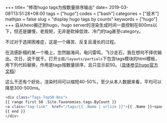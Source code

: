 +++
title= "修改hugo tags为按数量排序输出"
date= 2019-03-08T13:51:28+08:00
tags = ["hugo"]
codes = ["bash"]
categories = ["技术"]
mathjax = false
slug = "display hugo tags by counts"
keywords = ["hugo"]
+++
自从hexo搬迁到hugo，hugo server的渲染生成时间一直控制在800ms以下，但还是嫌慢，老规矩，无非是砍掉低效、冷门的tag甚至category。

不过对于选择困难症，这是一个痛苦、反复且漫长的过程。

在流感卧榻的某一个晚上，忽然脑海间，电闪雷鸣，飞沙走石，我在想何不择优输出。次日，说干就干。打开`主题/layouts/partials`下包含tags模块的html模板，用下列代码替换，作用是tags按数量排序，且只显示前50。（[具体参见hugo官方文档](https://gohugo.io/variables/taxonomy/)）

这么干还有个好处，渲染时间可以缩短40-50%，至少从本人数据来看，平均可以降至300-500ms。

```bash
<div class="Tags-Top50-Box">
{{ range first 50 .Site.Taxonomies.tags.ByCount }}
<a class="tag-link"  href="/tags/{{ .Name | urlize }}">{{ .Name }}<span>&#40;{{ .Count }}&#41;</span></a>
{{ end }}
</div>
```
